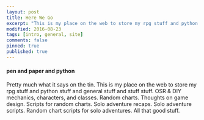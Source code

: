 ```yaml
---
layout: post
title: Here We Go
excerpt: "This is my place on the web to store my rpg stuff and python stuff and general stuff and stuff stuff."
modified: 2016-08-23
tags: [intro, general, site]
comments: false
pinned: true
published: true
---
```


#### pen and paper and python

Pretty much what it says on the tin. This is my place on the web to store my rpg stuff and python stuff and general stuff and stuff stuff. OSR & DIY mechanics, characters, and classes. Random charts. Thoughts on game design. Scripts for random charts. Solo adventure recaps. Solo adventure scripts. Random chart scripts for solo adventures. All that good stuff.
